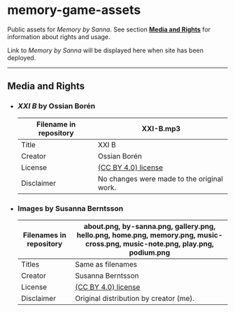 # memory-game-assets
Public assets for *Memory by Sanna*. See section [**Media and Rights**](https://github.com/s-berntsson/memory-game-assets/blob/main/README.md#media-and-rights) for information about rights and usage. 

Link to *Memory by Sanna* will be displayed here when site has been deployed.

---

## Media and Rights

- ### *XXI B* by Ossian Borén
  | Filename in repository | XXI-B.mp3 |
  | ----------- | ----------- |
  | Title | XXI B |
  | Creator | Ossian Borén | 
  | License | [(CC BY 4.0) license](https://creativecommons.org/licenses/by/4.0/) |
  | Disclaimer | No changes were made to the original work. |

- ### Images by Susanna Berntsson
  | Filenames in repository | about.png, by-sanna.png, gallery.png, hello.png, home.png, memory.png, music-cross.png, music-note.png, play.png, podium.png |
  | ----------- | ----------- |
  | Titles | Same as filenames |
  | Creator | Susanna Berntsson | 
  | License | [(CC BY 4.0) license](https://creativecommons.org/licenses/by/4.0/) |
  | Disclaimer | Original distribution by creator (me). |
